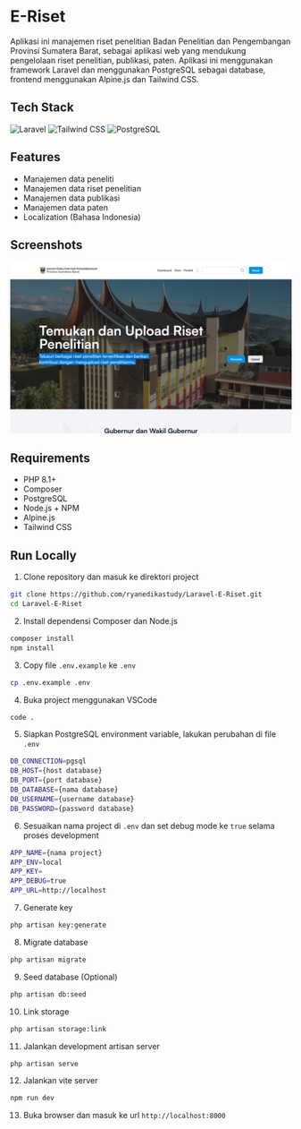 # E-Riset

Aplikasi ini manajemen riset penelitian Badan Penelitian dan Pengembangan Provinsi Sumatera Barat,
sebagai aplikasi web yang mendukung pengelolaan riset penelitian, publikasi, paten. Aplikasi ini menggunakan
framework Laravel dan menggunakan PostgreSQL sebagai database, frontend menggunakan Alpine.js dan Tailwind CSS.

## Tech Stack

<span>
    <img src="https://github.com/marwin1991/profile-technology-icons/assets/25181517/afcf1c98-544e-41fb-bf44-edba5e62809a" width="40" height="40" alt="Laravel">
    <img src="https://user-images.githubusercontent.com/25181517/202896760-337261ed-ee92-4979-84c4-d4b829c7355d.png" width="40" height="40" alt="Tailwind CSS">
    <img src="https://user-images.githubusercontent.com/25181517/117208740-bfb78400-adf5-11eb-97bb-09072b6bedfc.png" width="40" height="40" alt="PostgreSQL">
</span>

## Features

- Manajemen data peneliti
- Manajemen data riset penelitian
- Manajemen data publikasi
- Manajemen data paten
- Localization (Bahasa Indonesia)

## Screenshots

![App Screenshot](.github/screenshot.png)

## Requirements

- PHP 8.1+
- Composer
- PostgreSQL
- Node.js + NPM
- Alpine.js
- Tailwind CSS

## Run Locally

1. Clone repository dan masuk ke direktori project

```bash
git clone https://github.com/ryanedikastudy/Laravel-E-Riset.git
cd Laravel-E-Riset
```

2. Install dependensi Composer dan Node.js

```bash
composer install
npm install
```

3. Copy file `.env.example` ke `.env`

```bash
cp .env.example .env
```

4. Buka project menggunakan VSCode

```bash
code .
```

5. Siapkan PostgreSQL environment variable, lakukan perubahan di file `.env`

```bash
DB_CONNECTION=pgsql
DB_HOST={host database}
DB_PORT={port database}
DB_DATABASE={nama database}
DB_USERNAME={username database}
DB_PASSWORD={password database}
```

6. Sesuaikan nama project di `.env` dan set debug mode ke `true` selama proses development

```bash
APP_NAME={nama project}
APP_ENV=local
APP_KEY=
APP_DEBUG=true
APP_URL=http://localhost
```

7. Generate key

```bash
php artisan key:generate
```

8. Migrate database

```bash
php artisan migrate
```

9. Seed database (Optional)

```bash
php artisan db:seed
```

10. Link storage

```bash
php artisan storage:link
```

11. Jalankan development artisan server

```bash
php artisan serve
```

12. Jalankan vite server

```bash
npm run dev
```

13. Buka browser dan masuk ke url `http://localhost:8000`
